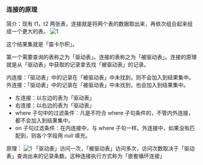 ### 连接的原理

简介：现有 t1，t2 两张表，连接就是将两个表的数据取出来，再依次组合起来组成一个更大的表。
![1](https://user-gold-cdn.xitu.io/2018/12/25/167e43ab3feccc29?imageView2/0/w/1280/h/960/format/webp/ignore-error/1)

这个结果集就是「笛卡尔积」。

第一个需要查询的表称之为「驱动表」。连接的表称之为「被驱动表」。连接的原理就是从「驱动表」中获取的记录拿去找「被驱动表」的记录。

内连接：「驱动表」中的记录在「被驱动表」中未找到，则不会加入到结果集中。
外连接：「驱动表」中的记录在「被驱动表」中未找到，也会加入到结果集中。
* 左连接：以左边的表为「驱动表」
* 右连接：以右边的表为「驱动表」
* where 子句中的过滤条件：凡是不符合 where 子句条件的，不管内外连接，都不会加入到结果集中。
* on 子句过滤条件：在内连接中，与 where 子句一样。外连接中，如果没有匹配到，则各个字段用 null 填充。


原理：
![1](https://user-gold-cdn.xitu.io/2018/12/25/167e43ab3fa0f107?imageView2/0/w/1280/h/960/format/webp/ignore-error/1)
「驱动表」访问一次，「被驱动表」访问多次，访问次数取决于「驱动表」查询出来的记录条数。这种连接执行方式称为「嵌套循环连接」

